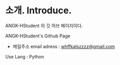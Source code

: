# 소개. Introduce.

ANGK-HStudent 의 깃 허브 페이지이다.

ANGK-HStudent's Github Page

- 메일주소 email adress : whffkalszzzz@gmail.com 

Use Lang : Python
